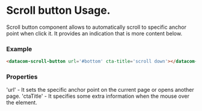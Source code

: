 # Scroll button Usage.
Scroll button component allows to automatically scroll to specific anchor point when click it.
It provides an indication that is more content below.

### Example

```html
<datacom-scroll-button url='#bottom' cta-title='scroll down'></datacom-scroll-button>
```

### Properties
'url' - It sets the specific anchor point on the current page or opens another page.
'ctaTitle' - It specifies some extra information when the mouse over the element. 